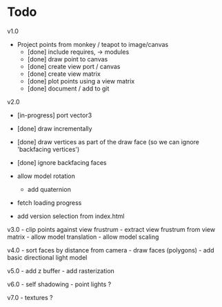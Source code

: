 Todo 
=========

v1.0
- Project points from monkey / teapot to image/canvas
    - [done] include requires, -> modules
    - [done] draw point to canvas
	- [done] create view port / canvas
	- [done] create view matrix
	- [done] plot points using a view matrix	
	- [done] document / add to git

v2.0
- [in-progress] port vector3

- [done] draw incrementally
- [done] draw vertices as part of the draw face (so we can ignore 'backfacing vertices')
- [done] ignore backfacing faces
- allow model rotation
	- add quaternion
- fetch loading progress
- add version selection from index.html

v3.0
	- clip points against view frustrum
		- extract view frustrum from view matrix
	- allow model translation 
	- allow model scaling

v4.0
	- sort faces by distance from camera
	- draw faces (polygons)
	- add basic directional light model

v5.0
	- add z buffer
	- add rasterization

v6.0 
	- self shadowing
	- point lights ?

v7.0 
	- textures ?
	
